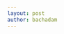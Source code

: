 ```yaml
---
layout: post
author: bachadam
---
```


<script src="{{ base.url | prepend: site.url }}/assets/js/Tone.js"></script>
<script src="https://unpkg.com/unmute" data-add-button="true"></script>

<script src="{{ base.url | prepend: site.url }}/assets/js/scalesJS/musicalScales_v.js"></script>
<script src="{{ base.url | prepend: site.url }}/assets/js/NexusUI,js"></script>

<script src="{{ base.url | prepend: site.url }}/assets/js/20190105_vectorTones.js"></script>
